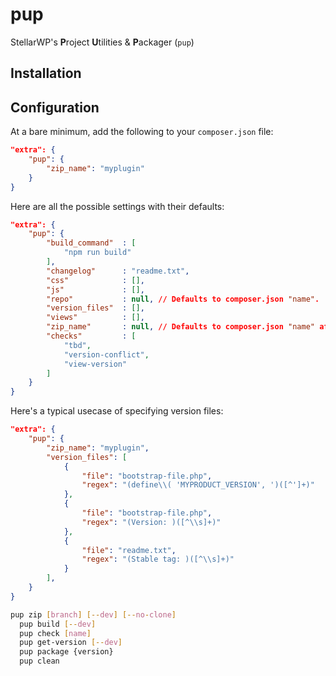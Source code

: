 # pup

StellarWP's **P**roject **U**tilities &amp; **P**ackager (`pup`)

## Installation

## Configuration

At a bare minimum, add the following to your `composer.json` file:

```json
"extra": {
    "pup": {
        "zip_name": "myplugin"
    }
}
```

Here are all the possible settings with their defaults:

```json
"extra": {
    "pup": {
        "build_command"  : [
            "npm run build"
        ],
        "changelog"      : "readme.txt",
        "css"            : [],
        "js"             : [],
        "repo"           : null, // Defaults to composer.json "name".
        "version_files"  : [],
        "views"          : [],
        "zip_name"       : null, // Defaults to composer.json "name" after the slash.
        "checks"         : [
            "tbd",
            "version-conflict",
            "view-version"
        ]
    }
}
```

Here's a typical usecase of specifying version files:

```json
"extra": {
    "pup": {
        "zip_name": "myplugin",
        "version_files": [
            {
                "file": "bootstrap-file.php",
                "regex": "(define\\( 'MYPRODUCT_VERSION', ')([^']+)"
            },
            {
                "file": "bootstrap-file.php",
                "regex": "(Version: )([^\\s]+)"
            },
            {
                "file": "readme.txt",
                "regex": "(Stable tag: )([^\\s]+)"
            }
        ],
    }
}
```

```bash
pup zip [branch] [--dev] [--no-clone]
  pup build [--dev]
  pup check [name]
  pup get-version [--dev]
  pup package {version}
  pup clean
``` 